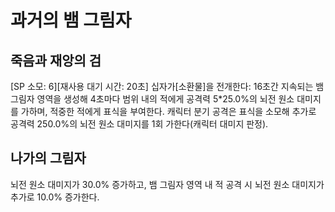 # 과거의 뱀 그림자

## 죽음과 재앙의 검

[SP 소모: 6][재사용 대기 시간: 20초] 십자가[소환물]을 전개한다: 16초간 지속되는 뱀 그림자 영역을 생성해 4초마다 범위 내의 적에게 공격력 5\*25.0%의 뇌전 원소 대미지를 가하며, 적중한 적에게 표식을 부여한다. 캐릭터 분기 공격은 표식을 소모해 추가로 공격력 250.0%의 뇌전 원소 대미지를 1회 가한다(캐릭터 대미지 판정).

## 나가의 그림자

뇌전 원소 대미지가 30.0% 증가하고, 뱀 그림자 영역 내 적 공격 시 뇌전 원소 대미지가 추가로 10.0% 증가한다.

